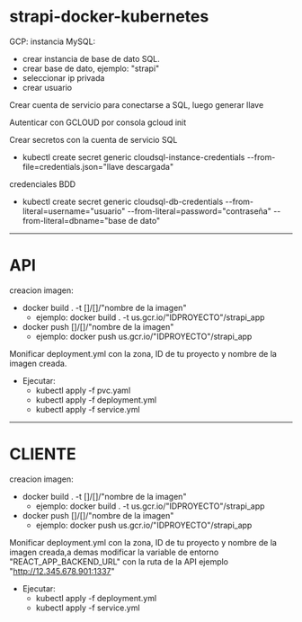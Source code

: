 # strapi-docker-kubernetes

GCP: instancia MySQL:
- crear instancia de base de dato SQL.
- crear base de dato, ejemplo: "strapi"
- seleccionar ip privada
- crear usuario

Crear cuenta de servicio para conectarse a SQL, luego generar llave

Autenticar con GCLOUD por consola
    gcloud init

Crear secretos con la cuenta de servicio SQL
- kubectl create secret generic cloudsql-instance-credentials --from-file=credentials.json="llave descargada"

credenciales BDD
- kubectl create secret generic cloudsql-db-credentials --from-literal=username="usuario" --from-literal=password="contraseña" --from-literal=dbname="base de dato"

----------------------------------------------

# API

creacion imagen:
- docker build . -t []/[]/"nombre de la imagen"
    - ejemplo: docker build . -t us.gcr.io/"IDPROYECTO"/strapi_app
- docker push []/[]/"nombre de la imagen"
    - ejemplo: docker push us.gcr.io/"IDPROYECTO"/strapi_app

Monificar deployment.yml con la zona, ID de tu proyecto y nombre de la imagen creada.
- Ejecutar:
    - kubectl apply -f pvc.yaml
    - kubectl apply -f deployment.yml
    - kubectl apply -f service.yml
----------------------------------------------

# CLIENTE

creacion imagen:
- docker build . -t []/[]/"nombre de la imagen"
    - ejemplo: docker build . -t us.gcr.io/"IDPROYECTO"/strapi_app
- docker push []/[]/"nombre de la imagen"
    - ejemplo: docker push us.gcr.io/"IDPROYECTO"/strapi_app

Monificar deployment.yml con la zona, ID de tu proyecto y nombre de la imagen creada,a demas modificar la variable de entorno "REACT_APP_BACKEND_URL" con la ruta de la API ejemplo "http://12.345.678.901:1337"
- Ejecutar:
    - kubectl apply -f deployment.yml
    - kubectl apply -f service.yml